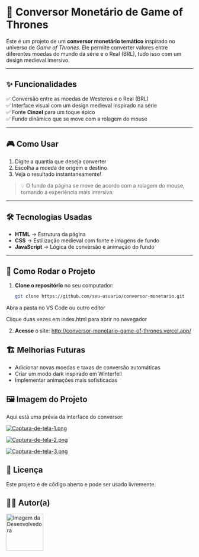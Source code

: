 # 🏰 Conversor Monetário de Game of Thrones  

Este é um projeto de um **conversor monetário temático** inspirado no universo de *Game of Thrones*. Ele permite converter valores entre diferentes moedas do mundo da série e o Real (BRL), tudo isso com um design medieval imersivo.  

---

## ✨ Funcionalidades  

✅ Conversão entre as moedas de Westeros e o Real (BRL)  
✅ Interface visual com um design medieval inspirado na série  
✅ Fonte **Cinzel** para um toque épico  
✅ Fundo dinâmico que se move com a rolagem do mouse  

---

## 🎮 Como Usar  

1. Digite a quantia que deseja converter  
2. Escolha a moeda de origem e destino  
3. Veja o resultado instantaneamente!  

> 💡 O fundo da página se move de acordo com a rolagem do mouse, tornando a experiência mais imersiva.  

---

## 🛠️ Tecnologias Usadas  

- **HTML** → Estrutura da página  
- **CSS** → Estilização medieval com fonte e imagens de fundo  
- **JavaScript** → Lógica de conversão e animação do fundo  

---

## 🚀 Como Rodar o Projeto  

1. **Clone o repositório** no seu computador:  
   ```bash
   git clone https://github.com/seu-usuario/conversor-monetario.git

  Abra a pasta no VS Code ou outro editor

  Clique duas vezes em index.html para abrir no navegador
  
2. **Acesse** o site: http://conversor-monetario-game-of-thrones.vercel.app/

## 🏗️ Melhorias Futuras
-  Adicionar novas moedas e taxas de conversão automáticas 
-  Criar um modo dark inspirado em Winterfell 
-  Implementar animações mais sofisticadas 

## 🖼️ Imagem do Projeto
Aqui está uma prévia da interface do conversor:

[![Captura-de-tela-1.png](https://i.postimg.cc/rwF1mVJk/Captura-de-tela-1.png)](https://postimg.cc/vckg2dkq)

[![Captura-de-tela-2.png](https://i.postimg.cc/pLGD5wGn/Captura-de-tela-2.png)](https://postimg.cc/Sn9Xwvpy)

[![Captura-de-tela-3.png](https://i.postimg.cc/g0x3VgQt/Captura-de-tela-3.png)](https://postimg.cc/06q6x087)

## 📜 Licença
Este projeto é de código aberto e pode ser usado livremente.

## 👩‍💻 Autor(a)

<img src="https://i.postimg.cc/J7NZ5DY8/professional-neutral-photo.png" alt="Imagem da Desenvolvedora" width="100">






